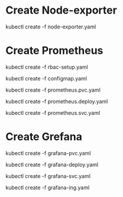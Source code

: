 # Create Node-exporter
kubectl create -f  node-exporter.yaml


# Create Prometheus
kubectl create -f rbac-setup.yaml

kubectl create -f configmap.yaml

kubectl create -f prometheus.pvc.yaml

kubectl create -f prometheus.deploy.yaml

kubectl create -f prometheus.svc.yaml


# Create Grefana
kubectl create -f grafana-pvc.yaml

kubectl create -f grafana-deploy.yaml 

kubectl create -f grafana-svc.yaml

kubectl create -f grafana-ing.yaml 

